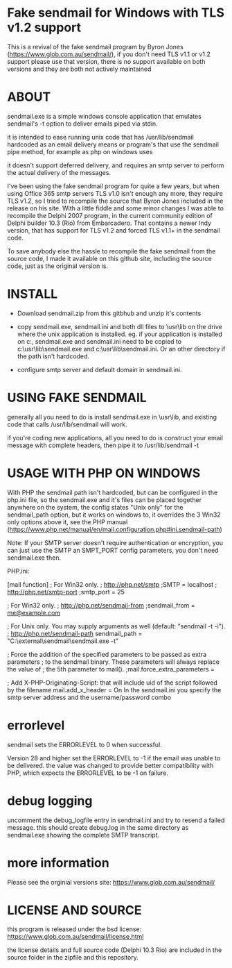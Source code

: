 # Fake sendmail for Windows with TLS v1.2 support
This is a revival of the fake sendmail program by Byron Jones (https://www.glob.com.au/sendmail/), if you don't need TLS v1.1 or v1.2 support please use that version, there is no support available on both versions and they are both not actively maintained

# ABOUT
sendmail.exe is a simple windows console application that emulates sendmail's -t option to deliver emails piped via stdin.

it is intended to ease running unix code that has /usr/lib/sendmail hardcoded as an email delivery means or program's that use the sendmail pipe method, for example as php on windows uses

it doesn't support deferred delivery, and requires an smtp server to perform the actual delivery of the messages.

I've been using the fake sendmail program for quite a few years, but when using Office 365 smtp servers TLS v1.0 isn't enough any more, they require TLS v1.2, so I tried to recompile the source that Byron Jones included in the release on his site. With a little fiddle and some minor changes I was able to recompile the Delphi 2007 program, in the current community edition of Delphi builder 10.3 (Rio) from Embarcadero. That contains a newer Indy version, that has support for TLS v1.2 and forced TLS v1.1+ in the sendmail code.

To save anybody else the hassle to recompile the fake sendmail from the source code, I made it available on this github site, including the source code, just as the original version is.

# INSTALL
- Download sendmail.zip from this gitbhub and unzip it's contents

- copy sendmail.exe, sendmail.ini and both dll files to \usr\lib on the drive where the unix application is installed. eg. if your application is installed on c:\, sendmail.exe and sendmail.ini need to be copied to c:\usr\lib\sendmail.exe and c:\usr\lib\sendmail.ini. Or an other directory if the path isn't hardcoded.

- configure smtp server and default domain in sendmail.ini.

# USING FAKE SENDMAIL
generally all you need to do is install sendmail.exe in \usr\lib, and existing code that calls /usr/lib/sendmail will work.

if you're coding new applications, all you need to do is construct your email message with complete headers, then pipe it to /usr/lib/sendmail -t

# USAGE WITH PHP ON WINDOWS
With PHP the sendmail path isn't hardcoded, but can be configured in the php.ini file, so the sendmail.exe and it's files can be placed together anywhere on the system, the config states "Unix only" for the sendmail_path option, but it works on windows to, it overrides the 3 Win32 only options above it, see the PHP manual (https://www.php.net/manual/en/mail.configuration.php#ini.sendmail-path)

Note: If your SMTP server doesn't require authentication or encryption, you can just use the SMTP an SMPT_PORT config parameters, you don't need sendmail.exe then.

PHP.ini:

[mail function]
; For Win32 only.
; http://php.net/smtp
;SMTP = localhost
; http://php.net/smtp-port
;smtp_port = 25

; For Win32 only.
; http://php.net/sendmail-from
;sendmail_from = me@example.com

; For Unix only.  You may supply arguments as well (default: "sendmail -t -i").
; http://php.net/sendmail-path
sendmail_path = "C:\external\sendmail\sendmail.exe -t"

; Force the addition of the specified parameters to be passed as extra parameters
; to the sendmail binary. These parameters will always replace the value of
; the 5th parameter to mail().
;mail.force_extra_parameters =

; Add X-PHP-Originating-Script: that will include uid of the script followed by the filename
mail.add_x_header = On
In the sendmail.ini you specify the smtp server address and the username/password combo

# errorlevel
sendmail sets the ERRORLEVEL to 0 when successful.

Version 28 and higher set the ERRORLEVEL to -1 if the email was unable to be delivered.
the value was changed to provide better compatibility with PHP, which expects the ERRORLEVEL to be -1 on failure.

# debug logging
uncomment the debug_logfile entry in sendmail.ini and try to resend a failed message. this should create debug.log in the same directory as sendmail.exe showing the complete SMTP transcript.

# more information
Please see the orginial versions site: https://www.glob.com.au/sendmail/

# LICENSE AND SOURCE
this program is released under the bsd license: https://www.glob.com.au/sendmail/license.html

the license details and full source code (Delphi 10.3 Rio) are included in the source folder in the zipfile and this repository.
